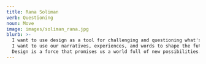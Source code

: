 ```yaml
---
title: Rana Soliman
verb: Questioning
noun: Move
image: images/soliman_rana.jpg
blurb: >-
  I want to use design as a tool for challenging and questioning what's to come.
  I want to use our narratives, experiences, and words to shape the future.
  Design is a force that promises us a world full of new possibilities.ت
---
```


